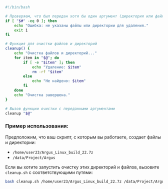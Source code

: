 
```bash
#!/bin/bash

# Проверяем, что был передан хотя бы один аргумент (директория или файл для удаления)
if [ "$#" -eq 0 ]; then
    echo "Ошибка: не указаны файлы или директории для удаления."
    exit 1
fi

# Функция для очистки файлов и директорий
cleanup() {
    echo "Очистка файлов и директорий..."
    for item in "$@"; do
        if [ -e "$item" ]; then
            echo "Удаление: $item"
            rm -rf "$item"
        else
            echo "Не найдено: $item"
        fi
    done
    echo "Очистка завершена."
}

# Вызов функции очистки с переданными аргументами
cleanup "$@"
```

### Пример использования:

Предположим, что ваш скрипт, с которым вы работаете, создает файлы и директории:

- `/home/user23/Argus_Linux_build_22.7z`
- `/data/Project/Argus`

Если вы хотите запустить очистку этих директорий и файлов, вызовите `cleanup.sh` с соответствующими путями:

```bash
bash cleanup.sh /home/user23/Argus_Linux_build_22.7z /data/Project/Argus /home/user23/smbcredentials
```